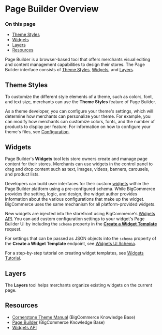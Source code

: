 # Page Builder Overview

<div class="otp" id="no-index">

### On this page
- [Theme Styles](#theme-styles)
- [Widgets](#widgets)
- [Layers](#layers)
- [Resources](#resources)

</div>

Page Builder is a browser-based tool that offers merchants visual editing and content management capabilities to design their stores. The Page Builder interface consists of [Theme Styles](https://support.bigcommerce.com/s/article/Page-Builder#styles), [Widgets](https://support.bigcommerce.com/s/article/Page-Builder#builder), and [Layers](https://support.bigcommerce.com/s/article/Page-Builder#layers).

## Theme Styles

To customize the different style elements of a theme, such as colors, font, and text size, merchants can use the **Theme Styles** feature of Page Builder. 

As a theme developer, you can configure your theme's settings, which will determine how merchants can personalize your theme. For example, you can modify how merchants can customize colors, fonts, and the number of products to display per feature. For information on how to configure your theme's files, see [Configuration](/docs/stencil-docs/page-builder/configuration.md). 

## Widgets

Page Builder's **Widgets** tool lets store owners create and manage page content for their stores. Merchants can use widgets in the control panel to drag and drop content such as text, images, videos, banners, carousels, and product lists. 

Developers can build user interfaces for their custom [widgets](https://developer.bigcommerce.com/api-docs/storefront/widgets/widgets-overview) within the Page Builder platform using a pre-configured schema. While BigCommerce provides the setting, logic, and design, the widget author provides information about the various configurations that make up the widget. BigCommerce uses the same mechanism for all platform-provided widgets.

New widgets are injected into the storefront using BigCommerce's [Widgets API](https://developer.bigcommerce.com/api-docs/store-management/widgets/overview). You can add custom configuration settings to your widget's Page Builder UI by including the `schema` property in the [**Create a Widget Template**](https://developer.bigcommerce.com/api-reference/store-management/widgets/widget-template/createwidgettemplate) request. 

For settings that can be passed as JSON objects into the `schema` property of the **Create a Widget Template** endpoint, see [Widgets UI Schema](/docs/stencil-docs/page-builder/widgets-ui-schema.md). 

For a step-by-step tutorial on creating widget templates, see [Widgets Tutorial](https://developer.bigcommerce.com/api-docs/store-management/widgets/tutorial). 

## Layers

The **Layers** tool helps merchants organize existing widgets on the current page. 

## Resources
- [Cornerstone Theme Manual](https://support.bigcommerce.com/s/article/Cornerstone-Theme-Manual) (BigCommerce Knowledge Base)
- [Page Builder](https://support.bigcommerce.com/s/article/Page-Builder) (BigCommerce Knowledge Base)
- [Widgets API](https://developer.bigcommerce.com/api-docs/store-management/widgets/overview)
